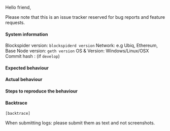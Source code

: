 Hello friend,

Please note that this is an issue tracker reserved for bug reports and feature requests.

#### System information

Blockspider version: `blockspiderd version`
Network: e.g Ubiq, Ethereum, Base
Node version: `geth version`
OS & Version: Windows/Linux/OSX
Commit hash : (if `develop`)

#### Expected behaviour

#### Actual behaviour

#### Steps to reproduce the behaviour

#### Backtrace

```
[backtrace]
```

When submitting logs: please submit them as text and not screenshots.
